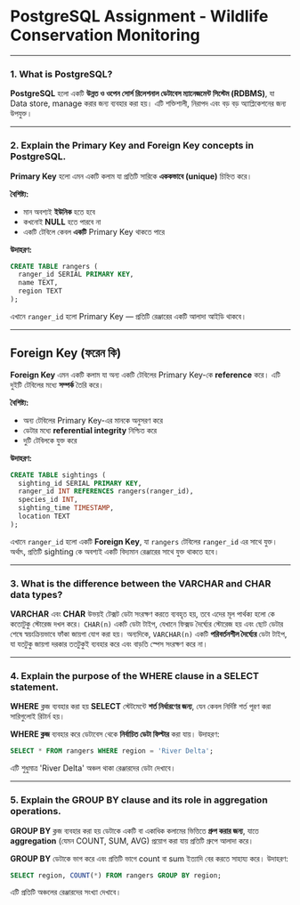 # PostgreSQL Assignment - Wildlife Conservation Monitoring

---

### 1. What is PostgreSQL?  
**PostgreSQL** হলো একটি **উন্নত ও ওপেন সোর্স রিলেশনাল ডেটাবেস ম্যানেজমেন্ট সিস্টেম (RDBMS)**, যা Data store, manage করার জন্য ব্যবহার করা হয়। এটি শক্তিশালী, নিরাপদ এবং বড় বড় অ্যাপ্লিকেশনের জন্য উপযুক্ত।

---

### 2. Explain the Primary Key and Foreign Key concepts in PostgreSQL.  
**Primary Key** হলো এমন একটি কলাম যা প্রতিটি সারিকে **এককভাবে (unique)** চিহ্নিত করে।

**বৈশিষ্ট্য:**  
- মান অবশ্যই **ইউনিক** হতে হবে  
- কখনোই **NULL** হতে পারবে না  
- একটি টেবিলে কেবল **একটি** Primary Key থাকতে পারে

**উদাহরণ:**  
```sql
CREATE TABLE rangers (
  ranger_id SERIAL PRIMARY KEY,
  name TEXT,
  region TEXT
);
````

এখানে `ranger_id` হলো Primary Key — প্রতিটি রেঞ্জারের একটি আলাদা আইডি থাকবে।

---

## Foreign Key (ফরেন কি)

**Foreign Key** এমন একটি কলাম যা অন্য একটি টেবিলের Primary Key-কে **reference** করে। এটি দুইটি টেবিলের মধ্যে **সম্পর্ক** তৈরি করে।

**বৈশিষ্ট্য:**

* অন্য টেবিলের Primary Key-এর মানকে অনুসরণ করে
* ডেটার মধ্যে **referential integrity** নিশ্চিত করে
* দুটি টেবিলকে যুক্ত করে

**উদাহরণ:**

```sql
CREATE TABLE sightings (
  sighting_id SERIAL PRIMARY KEY,
  ranger_id INT REFERENCES rangers(ranger_id),
  species_id INT,
  sighting_time TIMESTAMP,
  location TEXT
);
```

এখানে `ranger_id` হলো একটি **Foreign Key**, যা `rangers` টেবিলের `ranger_id` এর সাথে যুক্ত। অর্থাৎ, প্রতিটি sighting কে অবশ্যই একটি বিদ্যমান রেঞ্জারের সাথে যুক্ত থাকতে হবে।

---

### 3. What is the difference between the VARCHAR and CHAR data types?

**VARCHAR** এবং **CHAR** উভয়ই টেক্সট ডেটা সংরক্ষণ করতে ব্যবহৃত হয়, তবে এদের মূল পার্থক্য হলো কে কতোটুকু স্টোরেজ দখল করে। `CHAR(n)` একটি ডেটা টাইপ, যেখানে ফিক্সড দৈর্ঘ্যের স্টোরেজ হয় এবং ছোট ডেটার শেষে স্বয়ংক্রিয়ভাবে ফাঁকা জায়গা যোগ করা হয়। অন্যদিকে, `VARCHAR(n)` একটি **পরিবর্তনশীল দৈর্ঘ্যের** ডেটা টাইপ, যা যতটুকু জায়গা দরকার ততটুকুই ব্যবহার করে এবং বাড়তি স্পেস সংরক্ষণ করে না।

---

### 4. Explain the purpose of the WHERE clause in a SELECT statement.

**WHERE** ক্লজ ব্যবহার করা হয় **SELECT** স্টেটমেন্টে **শর্ত নির্ধারণের জন্য**, যেন কেবল নির্দিষ্ট শর্ত পূরণ করা সারিগুলোই রিটার্ন হয়।

**WHERE ক্লজ** ব্যবহার করে ডেটাবেস থেকে **নির্বাচিত ডেটা ফিল্টার** করা যায়।
উদাহরণ:

```sql
SELECT * FROM rangers WHERE region = 'River Delta';
```

এটি শুধুমাত্র 'River Delta' অঞ্চল থাকা রেঞ্জারদের ডেটা দেখাবে।

---

### 5. Explain the GROUP BY clause and its role in aggregation operations.

**GROUP BY** ক্লজ ব্যবহার করা হয় ডেটাকে একটি বা একাধিক কলামের ভিত্তিতে **গ্রুপ করার জন্য**, যাতে **aggregation** (যেমন COUNT, SUM, AVG) প্রয়োগ করা যায় প্রতিটি গ্রুপে আলাদা করে।

**GROUP BY** ডেটাকে ভাগ করে এবং প্রতিটি ভাগে count বা sum ইত্যাদি বের করতে সাহায্য করে।
উদাহরণ:

```sql
SELECT region, COUNT(*) FROM rangers GROUP BY region;
```

এটি প্রতিটি অঞ্চলের রেঞ্জারদের সংখ্যা দেখাবে।

